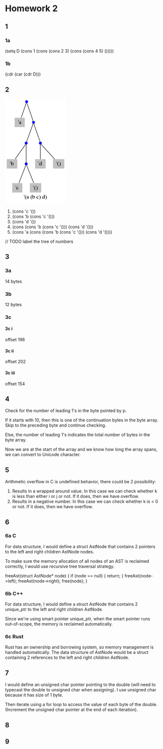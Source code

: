 # Homework 2

## 1

### 1a

(setq D (cons 1 (cons (cons 2 3) (cons (cons 4 5) ()))))

### 1b

(cdr (car (cdr D)))

## 2

![tree](question-2-image.png)

1. (cons 'c '())
2. (cons 'b (cons 'c '()))
3. (cons 'd '())
4. (cons (cons 'b (cons 'c '())) (cons 'd '()))
5. (cons 'a (cons (cons 'b (cons 'c '())) (cons 'd '())))

// TODO label the tree of numbers

## 3

### 3a

14 bytes

### 3b

12 bytes

### 3c

#### 3c i

offset 196

#### 3c ii

offset 202

#### 3c iii

offset 154

## 4

Check for the number of leading 1's in the byte pointed by p.

If it starts with 10, then this is one of the continuation bytes in the byte array. Skip to the preceding byte and continue checking.

Else, the number of leading 1's indicates the total number of bytes in the byte array.

Now we are at the start of the array and we know how long the array spans, we can convert to Unicode character.

## 5

Arithmetic overflow in C is undefined behavior, there could be 2 possibility:

1. Results in a wrapped around value. In this case we can check whether k is less than either i or j or not. If it does, then we have overflow.
2. Results in a negative number. In this case we can check whether k is < 0 or not. If it does, then we have overflow.

## 6

### 6a C

For data structure, I would define a struct AstNode that contains 2 pointers to the left and right children AstNode nodes.

To make sure the memory allocation of all nodes of an AST is reclaimed correctly, I would use recursive tree traversal strategy.

freeAst(struct AstNode* node) {
  if (node == null) {
    return;
  }
  freeAst(node->left);
  freeAst(node->right);
  free(node);
}

### 6b C++

For data structure, I would define a struct AstNode that contains 2 unique_ptr<AstNode> to the left and right children AstNode.

Since we're using smart pointer unique_ptr, when the smart pointer runs out-of-scope, the memory is reclaimed automatically.

### 6c Rust

Rust has an ownership and borrowing system, so memory management is handled automatically. The data structure of AstNode would be a struct containing 2 references to the left and right children AstNode.

## 7

I would define an unsigned char pointer pointing to the double (will need to typecast the double to unsigned char when assigning). I use unsigned char because it has size of 1 byte.

Then iterate using a for loop to access the value of each byte of the double. (Increment the unsigned char pointer at the end of each iteration).

## 8



## 9



